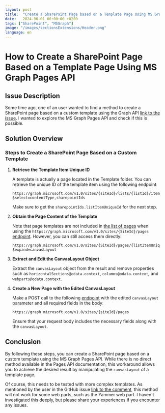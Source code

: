 ```yaml
---
layout: post
title:  "Create a SharePoint Page based on a Template Page Using MS Graph Pages API"
date:   2024-06-01 00:00:00 +0200
tags: ["SharePoint", "MSGraph"]
image: "/images/sectionsExtensions/Header.png"
language: en
---
```


# How to Create a SharePoint Page Based on a Template Page Using MS Graph Pages API

## Issue Description

Some time ago, one of an user wanted to find a method to create a SharePoint page based on a custom template using the Graph API [link to the issue](https://github.com/SharePoint/sp-dev-docs/issues/9653). I wanted to explore the MS Graph Pages API and check if this is possible.

## Solution Overview

### Steps to Create a SharePoint Page Based on a Custom Template

1. **Retrieve the Template Item Unique ID**

   A template is actually a page located in the Template folder. You can retrieve the unique ID of the template item using the following endpoint:

   ```
   https://graph.microsoft.com/v1.0/sites/{siteId}/lists/{listId}/items/{itemListId}?$select=contentType,sharepointIds
   ```

   Make sure to get the `sharepointIds.listItemUniqueId` for the next step.



2. **Obtain the Page Content of the Template**

   Note that page templates are not included in [the list of pages](https://learn.microsoft.com/en-us/graph/api/basesitepage-list?view=graph-rest-1.0&tabs=http) when using the `https://graph.microsoft.com/v1.0/sites/{SiteId}/pages` [endpoint](https://learn.microsoft.com/en-us/graph/api/basesitepage-list?view=graph-rest-1.0&tabs=http). However, you can still access them directly:

   ```
   https://graph.microsoft.com/v1.0/sites/{SiteId}/pages/{listItemUniqueId}/microsoft.graph.sitePage?$expand=canvasLayout
   ```

3. **Extract and Edit the CanvasLayout Object**

   Extract the `canvasLayout` object from the result and remove properties such as `horizontalSections@odata.context`, `columns@odata.context`, and `webparts@odata.context`.

4. **Create a New Page with the Edited CanvasLayout**

   Make a POST call to the following [endpoint](https://learn.microsoft.com/en-us/graph/api/sitepage-create?view=graph-rest-1.0&tabs=http) with the edited `canvasLayout` parameter and all required fields in the body:

   ```
   https://graph.microsoft.com/v1.0/sites/{siteId}/pages
   ```

   Ensure that your request body includes the necessary fields along with the `canvasLayout`.

## Conclusion

By following these steps, you can create a SharePoint page based on a custom template using the MS Graph Pages API. While there is no direct method available in the Pages API documentation, this workaround allows you to achieve the desired result by manipulating the `canvasLayout` of a template page.

Of course, this needs to be tested with more complex templates. As mentioned by the user in the GitHub issue [link to the comment](https://github.com/SharePoint/sp-dev-docs/issues/9653#issuecomment-2076456106), this method will not work for some web parts, such as the Yammer web part. I haven't investigated this deeply, but please share your experiences if you encounter any issues.